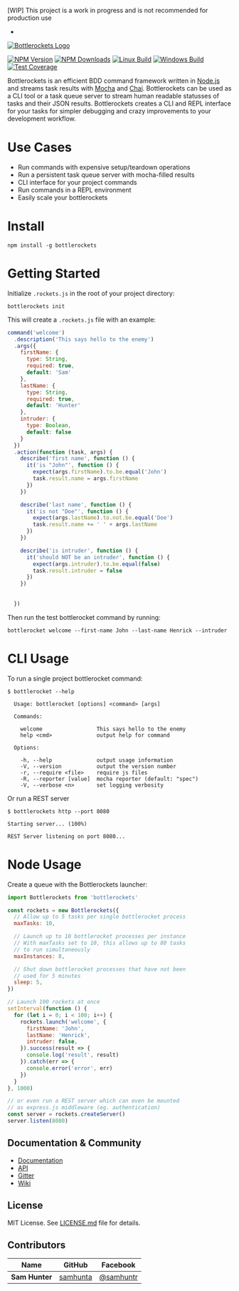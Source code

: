 [WIP] This project is a work in progress and is not recommended for production use

-

[![Bottlerockets Logo](https://cldup.com/6434u5RKNS.png)](https://bottlerockets.github.io/)

[![NPM Version][npm-image]][npm-url]
[![NPM Downloads][downloads-image]][downloads-url]
[![Linux Build][travis-image]][travis-url]
[![Windows Build][appveyor-image]][appveyor-url]
[![Test Coverage][coveralls-image]][coveralls-url]

Bottlerockets is an efficient BDD command framework written in [Node.js](https://nodejs.org/) and streams task results with [Mocha](https://mochajs.org/) and [Chai](http://chaijs.com/). Bottlerockets can be used as a CLI tool or a task queue server to stream human readable statusses of tasks and their JSON results. Bottlerockets creates a CLI and REPL interface for your tasks for simpler debugging and crazy improvements to your development workflow.

# Use Cases

- Run commands with expensive setup/teardown operations
- Run a persistent task queue server with mocha-filled results
- CLI interface for your project commands
- Run commands in a REPL environment
- Easily scale your bottlerockets

# Install

```
npm install -g bottlerockets
```

# Getting Started

Initialize `.rockets.js` in the root of your project directory:

```
bottlerockets init
```

This will create a `.rockets.js` file with an example:

```javascript
command('welcome')
  .description('This says hello to the enemy')
  .args({
    firstName: {
      type: String,
      required: true,
      default: 'Sam'
    },
    lastName: {
      type: String,
      required: true,
      default: 'Hunter'
    },
    intruder: {
      type: Boolean,
      default: false
    }
  })
  .action(function (task, args) {
    describe('first name', function () {
      it('is "John"', function () {
        expect(args.firstName).to.be.equal('John')
        task.result.name = args.firstName
      })
    })

    describe('last name', function () {
      it('is not "Doe"', function () {
        expect(args.lastName).to.not.be.equal('Doe')
        task.result.name += ' ' + args.lastName
      })
    })

    describe('is intruder', function () {
      it('should NOT be an intruder', function () {
        expect(args.intruder).to.be.equal(false)
        task.result.intruder = false
      })
    })
    
    
  })
```

Then run the test bottlerocket command by running:

```
bottlerocket welcome --first-name John --last-name Henrick --intruder
```

# CLI Usage

To run a single project bottlerocket command:

```
$ bottlerocket --help

  Usage: bottlerocket [options] <command> [args]

  Commands:

    welcome                 This says hello to the enemy
    help <cmd>              output help for command

  Options:

    -h, --help              output usage information
    -V, --version           output the version number
    -r, --require <file>    require js files
    -R, --reporter [value]  mocha reporter (default: "spec")
    -V, --verbose <n>       set logging verbosity
```

Or run a REST server

```
$ bottlerockets http --port 8080

Starting server... (100%)

REST Server listening on port 8080...
```

# Node Usage

Create a queue with the Bottlerockets launcher:

```javascript
import Bottlerockets from 'bottlerockets'

const rockets = new Bottlerockets({
  // Allow up to 5 tasks per single bottlerocket process
  maxTasks: 10,

  // Launch up to 10 bottlerocket processes per instance
  // With maxTasks set to 10, this allows up to 80 tasks
  // to run simultaneously
  maxInstances: 8,

  // Shut down bottlerocket processes that have not been
  // used for 5 minutes
  sleep: 5,
})

// Launch 100 rockets at once
setInterval(function () {
  for (let i = 0; i < 100; i++) {
    rockets.launch('welcome', {
      firstName: 'John',
      lastName: 'Henrick',
      intruder: false,
    }).success(result => {
      console.log('result', result)
    }).catch(err => {
      console.error('error', err)
    })
  }
}, 1000)

// or even run a REST server which can even be mounted
// as express.js middleware (eg. authentication)
const server = rockets.createServer()
server.listen(8080)
```

## Documentation & Community

  - [Documentation](https://bottlerockets.github.io/docs)
  - [API](https://bottlerockets.github.io/api)
  - [Gitter](https://gitter.im/bottlerockets/bottlerockets)
  - [Wiki](https://github.com/bottlerockets/bottlerockets/wiki)

## License

MIT License. See [LICENSE.md](http://github.com/bottlerockets/bottlerockets/blob/master/LICENSE.md) file for details.

## Contributors

| Name           | GitHub                                  | Facebook                                   |
| -------------- | --------------------------------------- | ------------------------------------------ |
| **Sam Hunter** | [samhunta](https://github.com/samhunta) | [@samhuntr](https://facebook.com/samhuntr) |


[travis-image]: https://img.shields.io/travis/bottlerockets/bottlerockets/master.svg?label=linux
[travis-url]: https://travis-ci.org/bottlerockets/bottlerockets
[appveyor-image]: https://img.shields.io/appveyor/ci/samhunta/bottlerockets/master.svg?label=windows
[appveyor-url]: https://ci.appveyor.com/project/samhunta/bottlerockets
[coveralls-image]: https://img.shields.io/coveralls/bottlerockets/bottlerockets/master.svg
[coveralls-url]: https://coveralls.io/r/bottlerockets/bottlerockets?branch=master
[npm-image]: https://img.shields.io/npm/v/bottlerockets.svg
[npm-url]: https://npmjs.org/package/bottlerockets
[downloads-image]: https://img.shields.io/npm/dm/bottlerockets.svg
[downloads-url]: https://npmjs.org/package/bottlerockets
